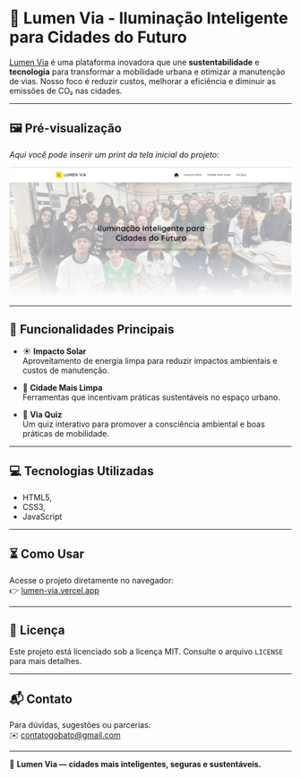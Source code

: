 # 🌿 Lumen Via - Iluminação Inteligente para Cidades do Futuro

[Lumen Via](https://lumen-via.vercel.app) é uma plataforma inovadora que une **sustentabilidade** e **tecnologia** para transformar a mobilidade urbana e otimizar a manutenção de vias. Nosso foco é reduzir custos, melhorar a eficiência e diminuir as emissões de CO₂ nas cidades.

---

## 🖼️ Pré-visualização

_Aqui você pode inserir um print da tela inicial do projeto:_  

![Screenshot](mobilidade/styles/assets/lumen-via.png)

---

## 🚀 Funcionalidades Principais

- ☀️ **Impacto Solar**  
  Aproveitamento de energia limpa para reduzir impactos ambientais e custos de manutenção.

- 🌱 **Cidade Mais Limpa**  
  Ferramentas que incentivam práticas sustentáveis no espaço urbano.

- 🎯 **Via Quiz**  
  Um quiz interativo para promover a consciência ambiental e boas práticas de mobilidade.
---

## 💻 Tecnologias Utilizadas

- HTML5,
-  CSS3,
-  JavaScript 

---

## ⏳ Como Usar

Acesse o projeto diretamente no navegador:  
👉 [lumen-via.vercel.app](https://lumen-via.vercel.app)

---


## 📄 Licença

Este projeto está licenciado sob a licença MIT. Consulte o arquivo `LICENSE` para mais detalhes.

---

## 📬 Contato

Para dúvidas, sugestões ou parcerias:  
✉️ contatogobato@gmail.com  

---

🌟 **Lumen Via — cidades mais inteligentes, seguras e sustentáveis.**

